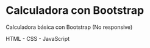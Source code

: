 # Calculadora con Bootstrap
Calculadora básica con Bootstrap (No responsive)

HTML - CSS - JavaScript
